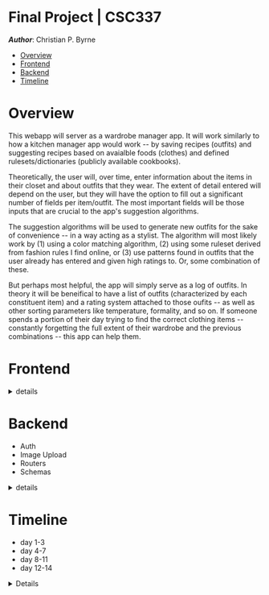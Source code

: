 # Final Project | CSC337
**_Author_**: Christian P. Byrne

- [Overview](#overview)
- [Frontend](#frontend)
- [Backend](#backend)
- [Timeline](#timeline)


<a name="overview"/>

# Overview


This webapp will server as a wardrobe manager app. It will work similarly to how a kitchen manager app would work -- by saving recipes (outfits) and suggesting recipes based on avaialble foods (clothes) and defined rulesets/dictionaries (publicly available cookbooks).

Theoretically, the user will, over time, enter information about the items in their closet and about outfits that they wear. The extent of detail entered will depend on the user, but they will have the option to fill out a significant number of fields per item/outfit. The most important fields will be those inputs that are crucial to the app's suggestion algorithms.

The suggestion algorithms will be used to generate new outfits for the sake of convenience -- in a way acting as a stylist. The algorithm will most likely work by (1) using a color matching algorithm, (2) using some ruleset derived from fashion rules I find online, or (3) use patterns found in outfits that the user already has entered and given high ratings to. Or, some combination of these.

But perhaps most helpful, the app will simply serve as a log of outfits. In theory it will be beneifical to have a list of outfits (characterized by each constituent item) and a rating system attached to those oufits -- as well as other sorting parameters like temperature, formality, and so on. If someone spends a portion of their day trying to find the correct clothing items -- constantly forgetting the full extent of their wardrobe and the previous combinations -- this app can help them.



<a name="frontend"/>

# Frontend

<details>
<summary> details </summary>


## Frontend

#### Login / Register Page

![login page](./concept/login.png)

#### Add Items Page

The required fields will be indicated somehow.

For the item's colors field (the colors of the item the user is adding), I will try to use a library that can parse colors from a picture; but if that turns out to be unrealistic, I will just put a color selector input.

![add-item page](./concept/add-item.png)

#### Log Outfit Page

It would be ideal to add a lot of functionality to these forms.

I will try to make sections that are collapsible so there is not so much information displayed at once.

The mannequin image should change colors based on the current selection. I have a sketch template that I am photoshopping and am just going to rotate the `<img>` `src` attribute in some event handler.

The list on the bottom left will update as new items are added, and there shuold be as much freedom as possible in terms of how many items a user can add per outfit.

![log outfit page](./concept/log-outfit.png)

#### Generate Outfit Page

1. Start from one item or one color
2. Get recommendations based on color algorithm, defined rules, and relationships in settings

#### Browse Wardrobe Page

Browse user's items.

#### Browse Outfits Page

Browse user's outfits.

#### Wardrobe Analytics Page ?

If time permits and it's realistic to implement, some analytics based on the data the user passes. For example, where the user spends most money in terms of clothing type.

</details>



# Backend

- Auth
- Image Upload
- Routers
- Schemas

<details>
<summary> details </summary>


#### Authentification

Authentifcation middleware handler that was taught in the lecture will be passed to `Express.all()` probably, authenticating all routes except `/login`, `/register`, (and `/`?).

Then store username with `sessionStorage` and create a global function to add a username/password attribute to Ajax POSTs -- also allowing the user document to be updated when a new item is posted.

Use the `setInterval` sessionkeys method outlined in the lecture for security.

#### Image Upload

I will use `Multer` from PA10 for image uploads. Maybe I should learn how to set permissions on images, because I have just been storing them in the public directory so far.


#### Schemas 


- User
- Item
- Outfit

Create relationships between **Outfit**, **Item**, and **User** documents using auto-generated `_id` value as key field.

**Outfit** document will have an items field that is an object that has the shape `[itemCategory: string]: _id`.

**User** document will have `items` attribute of the shape`_id[]`.


#### Routers

- POST Login
- POST Register
- POST Item
- POST Outfit
- GET Wardrobe
- GET Outfits
- GET suggestion

</details>

# Timeline

- day 1-3
- day 4-7
- day 8-11
- day 12-14


<details>
<summary></summary>

#### Day 1-3

⏩ = low priority

- ✅ App theme
  - ✅ Global CSS variables
  - ✅ Global page layout
- ✅ Static Resources
  - ✅ sketch images
    - ✅ photoshop fill other elements
    - ✅ female outline
- ✅ Login / Register
  - ✅ HTML
  - ✅ Ajax
  - ✅ Routers
  - ✅ User schema
  - ✅ Authentifcation middleware
  - ✅ session storage
- ✅ Add Outfit & Add Item
  - ✅ connect to user
  - ✅ Interfaces and schemas
  - ✅ Routers
  - ✅ HTML forms
  - ✅ Ajax
- ✅ mannequin gender loading func using dynamic FS functinos
- ✅ Add refresh functions to form submit on add item
- ✅ add mannequin feature to add item page
- ✅ login (not register) client event handlers
- 🔴 password hashing
- ✅ new user validation (no repeat)
- ⏩ import/export from spreadsheet
- ⏩ Info collection
  - ✅ definitions of default field parameters
  - ⏩ definition for tooltips and info modals
  - https://www.insider.com/popular-fashion-trends-history-us-2019-2
  - https://fashionhistory.fitnyc.edu/
  - https://www.crfashionbook.com/fashion/g27033975/fashion-staples-throughout-decade/
  - https://www.whowhatwear.com/fashion-by-the-decade
- ⏩ nav bar over mannequin
- ✅ style tags/badges/chips on item queue
- ✅ User Account Customization
  - ✅ profile pic
  - ✅ gender
    - ✅ determines mannequin type.
  - ✅ account initialization phase
  - ✅ some info can be translated into default form fields?
  - ✅ nickname
  - ✅ preferred algorithms
  - ✅ style tag adding options in forms
  - ✅ sub-category and sub-type dynamic `<select>` options loading
- ⏩ subcategory and type
  - ⏩ defined heirarchy of suggested
  - ⏩ in a datalist
  - ⏩ any new fields that user creates sohuld be added to datalist
  - ⏩ ? user created fields should be placed above defaults in datalist or it should be alphabetical?
- ✅Input correction/closest match util object

#### Day 4-7

- ⏩ Refactor routers
- 🔴 Determine best layout of item card
  - 🔴 variability -- most items are optional, determine loading algorithm that makes sense and looks good regardless of fileds that are filled out
- ⏩ Browse style dict on styles tab
- ✅ Client color selection inputs
- ⏩ Color parsing module?
- ✅ Image upload?
  - ✅ add field to schemas
- 🔴 Color algorithm
- ⏩ Define ruleset
  - ⏩ Info tooltips/modals
- ⏩ Define algorithmic suggestion
- ⏩ form fields update based on previous selection
- ⏩ Interactive features on generate page
- ✅ side bar with user content on view outfits page: https://getbootstrap.com/docs/5.0/examples/sidebars/
- ✅ Edit global stylesheets
  - ✅ global divider styling
- ⏩ ? outfit details also a nav tab system like add-item fields
- 🔴 change text color of tab titles

#### Day 8-11

- ⏩ color nearest neighbor
- 🔴 color suggest = opening coolor.co with GET request of hex codes
- ✅ Browse wardrobe
  - ✅ DOM constructor functions
  - ✅ Browse wardrobe
    - ✅ HTML & Ajax
- 🔴 Browse outfits
  - 🔴 HTML & Ajax
- 🔴 Browse outfits sidebar features
- ✅ browse wardrobe sidebar features
- ✅ Generate page features
  - ✅ Collapsible sections
  - ✅ Navbar collapse feature
- ⏩ Dark mode
- 🔴 Tooltips
  - 🔴 Using popover system
- ✅ push notifications with toasts
- ✅ badges
- 🔴 Search feature -> navigation of site with closest match class
- ✅ Navbar and button hrefs
- ⏩ ? make mannequin clickable

#### Day 12-14

- ⏩ ? global search feature
- 🔴 add "required" attribute to correct fields of forms (do last because so annoying in development)
- ⏩ carousel on view collection pages.
- ⏩ Refactoring
- 🔴 Debugging
- ⏩ Bundling
- 🔴 Documenting
- ⏩ tucks
- ⏩ undertones
- ⏩ Pruning
- ✅ Testing deployment
- ✅ Testing users
- ⏩ Testing mobile
- 🔴 Final Demo Video -> Upload
- ⏩ subcategory and type datalist dynamnic fileds based on fashion dictionary schematics/blueprints/guides
- ⏩ item field categoris dynamically added to `add-item` page based on specific item details (reference description of items in spreadsheet)
- ✅ placeholder image is the patterns/gradient of colors/prints

---------


#### Brainstorm Features

- Similar: [Dress me app](https://www.dress-meapp.com/)
- Color selection from picture such as feature on [coolors.co](https://coolors.co/)

</details>
